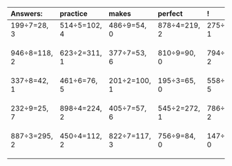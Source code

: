 | Answers: | practice | makes | perfect | ! |
| :--- | :--- | :--- | :--- | :--- |
| 199÷7=28, 3 | 514÷5=102, 4 | 486÷9=54, 0 | 878÷4=219, 2 | 275÷2=137, 1 | 
|   |   |   |   |   | 
|   |   |   |   |   | 
|   |   |   |   |   | 
| 946÷8=118, 2 | 623÷2=311, 1 | 377÷7=53, 6 | 810÷9=90, 0 | 794÷3=264, 2 | 
|   |   |   |   |   | 
|   |   |   |   |   | 
|   |   |   |   |   | 
| 337÷8=42, 1 | 461÷6=76, 5 | 201÷2=100, 1 | 195÷3=65, 0 | 558÷7=79, 5 | 
|   |   |   |   |   | 
|   |   |   |   |   | 
|   |   |   |   |   | 
| 232÷9=25, 7 | 898÷4=224, 2 | 405÷7=57, 6 | 545÷2=272, 1 | 786÷8=98, 2 | 
|   |   |   |   |   | 
|   |   |   |   |   | 
|   |   |   |   |   | 
| 887÷3=295, 2 | 450÷4=112, 2 | 822÷7=117, 3 | 756÷9=84, 0 | 147÷7=21, 0 | 
|   |   |   |   |   | 
|   |   |   |   |   | 
|   |   |   |   |   | 

